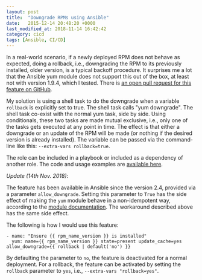 ```yaml
---
layout: post
title:  "Downgrade RPMs using Ansible"
date:   2015-12-14 20:48:20 +0000
last_modified_at: 2018-11-14 16:42:42
category: cicd
tags: [Ansible, CI/CD]
---
```


In a real-world scenario, if a newly deployed RPM does not behave as expected,
doing a rollback, i.e., downgrading the RPM to its previously installed, older
version, is a typical backoff procedure. It surprises me a lot that the Ansible
yum module does not support this out of the box, at least not with version
1.9.4, which I tested. There is [an open pull request for this feature on
GitHub](https://github.com/ansible/ansible-modules-core/pull/2744).

My solution is using a shell task to do the downgrade when a variable
`rollback` is explicitly set to true. The shell task calls "yum downgrade". The
shell task co-exist with the normal yum task, side by side. Using conditionals,
these two tasks are made mutual exclusive, i.e., only one of the tasks gets
executed at any point in time. The effect is that either a downgrade or an
update of the RPM will be made (or nothing if the desired version is already
installed). The variable can be passed via the command-line like this:
`--extra-vars rollback=true`.

The role can be included in a playbook or included as a dependency of another
role. The code and usage examples are [available
here](https://github.com/ouyi/ansible_yum_updown).

*Update (14th Nov. 2018)*:

The feature has been available in Ansible since the version 2.4, provided via a
parameter `allow_downgrade`. Setting this parameter to `True` has the side effect
of making the `yum` module behave in a non-idempotent way, according to the
[module documentation](https://docs.ansible.com/ansible/latest/modules/yum_module.html).
The workaround described above has the same side effect.

The following is how I would use this feature:

```
- name: "Ensure {{ rpm_name_version }} is installed"
  yum: name={{ rpm_name_version }} state=present update_cache=yes allow_downgrade={{ rollback | default('no') }}
```

By defaulting the parameter to `no`, the feature is deactivated for a normal deployment. For a rollback, the feature can be activated by setting the `rollback` parameter to `yes`, i.e., `--extra-vars "rollback=yes"`.
